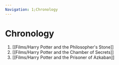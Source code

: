 ```yaml
---
Navigation: 1;Chronology
---
```

# Chronology
1. [[Films/Harry Potter and the Philosopher's Stone]]
2. [[Films/Harry Potter and the Chamber of Secrets]]
3. [[Films/Harry Potter and the Prisoner of Azkaban]]